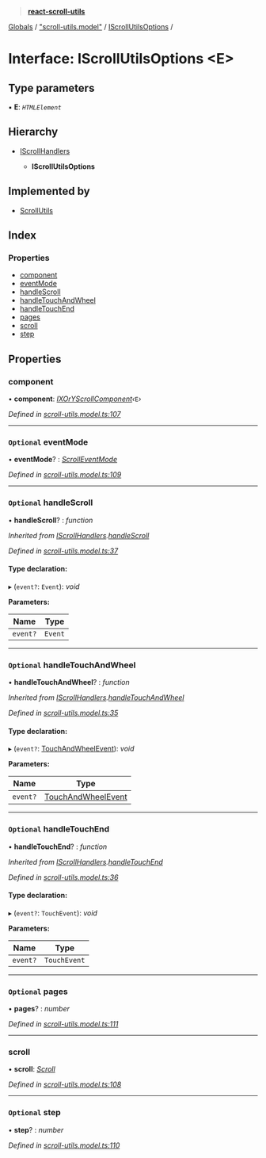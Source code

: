 > **[react-scroll-utils](../README.md)**

[Globals](../globals.md) / ["scroll-utils.model"](../modules/_scroll_utils_model_.md) / [IScrollUtilsOptions](_scroll_utils_model_.iscrollutilsoptions.md) /

# Interface: IScrollUtilsOptions <**E**>

## Type parameters

▪ **E**: *`HTMLElement`*

## Hierarchy

* [IScrollHandlers](_scroll_utils_model_.iscrollhandlers.md)

  * **IScrollUtilsOptions**

## Implemented by

* [ScrollUtils](../classes/_scroll_utils_.scrollutils.md)

## Index

### Properties

* [component](_scroll_utils_model_.iscrollutilsoptions.md#component)
* [eventMode](_scroll_utils_model_.iscrollutilsoptions.md#optional-eventmode)
* [handleScroll](_scroll_utils_model_.iscrollutilsoptions.md#optional-handlescroll)
* [handleTouchAndWheel](_scroll_utils_model_.iscrollutilsoptions.md#optional-handletouchandwheel)
* [handleTouchEnd](_scroll_utils_model_.iscrollutilsoptions.md#optional-handletouchend)
* [pages](_scroll_utils_model_.iscrollutilsoptions.md#optional-pages)
* [scroll](_scroll_utils_model_.iscrollutilsoptions.md#scroll)
* [step](_scroll_utils_model_.iscrollutilsoptions.md#optional-step)

## Properties

###  component

• **component**: *[IXOrYScrollComponent](../modules/_scroll_utils_model_.md#ixoryscrollcomponent)‹*`E`*›*

*Defined in [scroll-utils.model.ts:107](https://github.com/jan-rycko/react-scroll-utils/blob/45edc1c/src/scroll-utils.model.ts#L107)*

___

### `Optional` eventMode

• **eventMode**? : *[ScrollEventMode](../enums/_scroll_utils_model_.scrolleventmode.md)*

*Defined in [scroll-utils.model.ts:109](https://github.com/jan-rycko/react-scroll-utils/blob/45edc1c/src/scroll-utils.model.ts#L109)*

___

### `Optional` handleScroll

• **handleScroll**? : *function*

*Inherited from [IScrollHandlers](_scroll_utils_model_.iscrollhandlers.md).[handleScroll](_scroll_utils_model_.iscrollhandlers.md#optional-handlescroll)*

*Defined in [scroll-utils.model.ts:37](https://github.com/jan-rycko/react-scroll-utils/blob/45edc1c/src/scroll-utils.model.ts#L37)*

#### Type declaration:

▸ (`event?`: `Event`): *void*

**Parameters:**

Name | Type |
------ | ------ |
`event?` | `Event` |

___

### `Optional` handleTouchAndWheel

• **handleTouchAndWheel**? : *function*

*Inherited from [IScrollHandlers](_scroll_utils_model_.iscrollhandlers.md).[handleTouchAndWheel](_scroll_utils_model_.iscrollhandlers.md#optional-handletouchandwheel)*

*Defined in [scroll-utils.model.ts:35](https://github.com/jan-rycko/react-scroll-utils/blob/45edc1c/src/scroll-utils.model.ts#L35)*

#### Type declaration:

▸ (`event?`: [TouchAndWheelEvent](../modules/_scroll_utils_model_.md#touchandwheelevent)): *void*

**Parameters:**

Name | Type |
------ | ------ |
`event?` | [TouchAndWheelEvent](../modules/_scroll_utils_model_.md#touchandwheelevent) |

___

### `Optional` handleTouchEnd

• **handleTouchEnd**? : *function*

*Inherited from [IScrollHandlers](_scroll_utils_model_.iscrollhandlers.md).[handleTouchEnd](_scroll_utils_model_.iscrollhandlers.md#optional-handletouchend)*

*Defined in [scroll-utils.model.ts:36](https://github.com/jan-rycko/react-scroll-utils/blob/45edc1c/src/scroll-utils.model.ts#L36)*

#### Type declaration:

▸ (`event?`: `TouchEvent`): *void*

**Parameters:**

Name | Type |
------ | ------ |
`event?` | `TouchEvent` |

___

### `Optional` pages

• **pages**? : *number*

*Defined in [scroll-utils.model.ts:111](https://github.com/jan-rycko/react-scroll-utils/blob/45edc1c/src/scroll-utils.model.ts#L111)*

___

###  scroll

• **scroll**: *[Scroll](../enums/_scroll_utils_model_.scroll.md)*

*Defined in [scroll-utils.model.ts:108](https://github.com/jan-rycko/react-scroll-utils/blob/45edc1c/src/scroll-utils.model.ts#L108)*

___

### `Optional` step

• **step**? : *number*

*Defined in [scroll-utils.model.ts:110](https://github.com/jan-rycko/react-scroll-utils/blob/45edc1c/src/scroll-utils.model.ts#L110)*